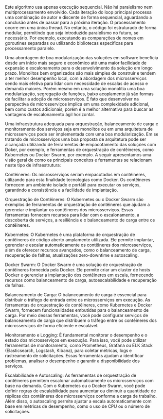 Este algoritmo usa apenas execução sequencial. Não há paralelismo nem multiprocessamento envolvido. 
Cada iteração do loop principal processa uma combinação de autor e discente de forma sequencial, aguardando a conclusão antes de passar para a próxima iteração. 
O processamento ocorre em uma única thread. No entanto, o código foi estruturado de forma modular, permitindo que seja introduzido paralelismo no futuro, se necessário.
Por exemplo, executando as comparações de nomes em goroutines separadas ou utilizando bibliotecas específicas para processamento paralelo.

Uma abordagem de boa modularização das soluções em software beneficia desde um início mais seguro e econômico até uma maior facilidade de expansão e escalonamento para o desenvolvimento da solução em longo prazo. Monolitos bem organizados são mais simples de construir e tendem a ter melhor desempenho local, com a abordagem dos microsserviços sendo mais efetiva para lidar com necessidade de escalas de acesso e demanda maiores. Porém mesmo em uma solução monolítia uma boa modularização, segregação de funções, baixo acoplamento já são formas de facilitar a adoção de microsserviços. É fato que desenvolver na perspectiva de microsserviços implica em uma complexidade adicional, bem como custos adicionais, porém é a melhor alternativa para buscar as vantagens de escalonamento ágil horizontal. 

Uma infraestrutura adequada para orquestração, balanceamento de carga e monitoramento dos serviços seja em monolitos ou em uma arquitetura de microsserviços pode ser implementada com uma boa modularização. Em se tratando de microsserviços uma boa proposta de arquitetura pode ser alcançada utilizando de ferramentas de empacotamento das soluções com Doker, por exemplo, e ferramentas de orquestração de contêineres, como Kubernetes ou Docker Swarm, por exemplo. A seguir apresentamos uma visão geral de como os principais conceitos e ferramentas se relacionam neste tipo de infraestrutura:

Contêineres: Os microsserviços seriam empacotados em contêineres, utilizando para esta finalidade tecnologias como Docker. Os contêineres fornecem um ambiente isolado e portátil para executar os serviços, garantindo a consistência e a facilidade de implantação.

Orquestração de Contêineres: O Kubernetes ou o Docker Swarm são exemplos de ferramentas de orquestração de contêineres que ajudam a gerenciar e implantar os contêineres dos microsserviços. Essas ferramentas fornecem recursos para lidar com o escalonamento, a descoberta de serviços, a resiliência e o balanceamento de carga entre os contêineres.

Kubernetes: O Kubernetes é uma plataforma de orquestração de contêineres de código aberto amplamente utilizada. Ele permite implantar, gerenciar e escalar automaticamente os contêineres dos microsserviços, além de oferecer recursos avançados, como o balanceamento de carga, recuperação de falhas, atualizações zero-downtime e autoscaling.

Docker Swarm: O Docker Swarm é uma solução de orquestração de contêineres fornecida pela Docker. Ele permite criar um cluster de hosts Docker e gerenciar a implantação dos contêineres em escala, fornecendo recursos como balanceamento de carga, autoescalabilidade e recuperação de falhas.

Balanceamento de Carga: O balanceamento de carga é essencial para distribuir o tráfego de entrada entre os microsserviços em execução. As ferramentas de orquestração de contêineres, como Kubernetes e Docker Swarm, fornecem funcionalidades embutidas para o balanceamento de carga. Por meio dessas ferramentas, você pode configurar serviços de balanceamento de carga que distribuem o tráfego entre os contêineres dos microsserviços de forma eficiente e escalável.

Monitoramento e Logging: É fundamental monitorar o desempenho e o estado dos microsserviços em execução. Para isso, você pode utilizar ferramentas de monitoramento, como Prometheus, Grafana ou ELK Stack (Elasticsearch, Logstash, Kibana), para coletar métricas, logs e rastreamento de solicitações. Essas ferramentas ajudam a identificar problemas, analisar o desempenho e garantir a disponibilidade dos serviços.

Escalabilidade e Autoscaling: As ferramentas de orquestração de contêineres permitem escalonar automaticamente os microsserviços com base na demanda. Com o Kubernetes ou o Docker Swarm, você pode definir regras de escalabilidade para aumentar ou diminuir a quantidade de réplicas dos contêineres dos microsserviços conforme a carga de trabalho. Além disso, o autoscaling permite ajustar a escala automaticamente com base em métricas de desempenho, como o uso de CPU ou o número de solicitações.